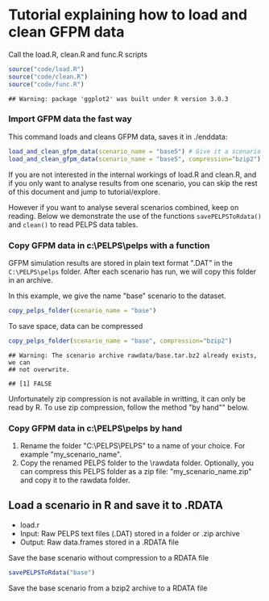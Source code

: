 Tutorial explaining how to load and clean GFPM data
===================================




Call the load.R, clean.R and func.R scripts

```r
source("code/load.R")
source("code/clean.R")
source("code/func.R")
```

```
## Warning: package 'ggplot2' was built under R version 3.0.3
```



### Import GFPM data the fast way
This command loads and cleans GFPM data, saves it in ./enddata:

```r
load_and_clean_gfpm_data(scenario_name = "base5") # Give it a scenario name of your choice
load_and_clean_gfpm_data(scenario_name = "base5", compression="bzip2") # Give it a scenario name of your choice
```

If you are not interested in the internal workings of load.R and clean.R, 
and if you only want to analyse results from one scenario,
you can skip the rest of this document and jump to tutorial/explore.

However if you want to analyse several scenarios combined, keep on reading.
Below we demonstrate the use of the functions `savePELPSToRdata()` and `clean()`
to read PELPS data tables.


### Copy GFPM data in c:\PELPS\pelps with a function
GFPM simulation results are stored in plain text
format ".DAT" in the `C:\PELPS\pelps` folder. 
After each scenario has run, we will copy this folder in an archive.

In this example, we give the name "base" scenario to the dataset.

```r
copy_pelps_folder(scenario_name = "base")
```


To save space, data can be compressed

```r
copy_pelps_folder(scenario_name = "base", compression="bzip2")
```

```
## Warning: The scenario archive rawdata/base.tar.bz2 already exists, we can
## not overwrite.
```

```
## [1] FALSE
```


Unfortunately zip compression is not available in writting, it can only be read by R.
To use zip compression, follow the method "by hand"" below.

### Copy GFPM data in c:\PELPS\pelps by hand
 1. Rename the folder "C:\PELPS\PELPS" to a name of your choice.
 For example "my_scenario_name". 
 2. Copy the renamed PELPS folder to the \rawdata folder.
   Optionally, you can compress this PELPS folder as a zip file: "my_scenario_name.zip"
   and copy it to the rawdata folder.


Load a scenario in R and save it to .RDATA
-----------------------------------------
* load.r
 * Input: Raw PELPS text files (.DAT) stored in a folder or .zip archive
 * Output: Raw data.frames stored in a .RDATA file 

Save the base scenario without compression to a RDATA file

```r
savePELPSToRdata("base")
```


Save the base scenario from a bzip2 archive to a RDATA file




















